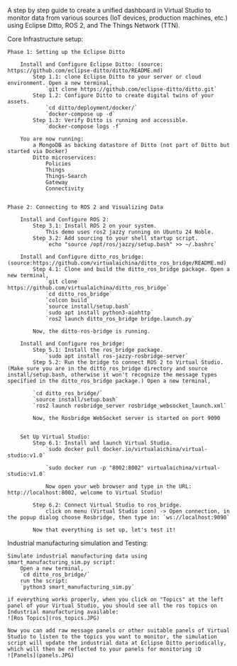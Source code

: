 A step by step guide to create a unified dashboard in Virtual Studio to monitor data from various sources (IoT devices, production machines, etc.) using Eclipse Ditto, ROS 2, and The Things Network (TTN).

Core Infrastructure setup:

    Phase 1: Setting up the Eclipse Ditto

        Install and Configure Eclipse Ditto: (source: https://github.com/eclipse-ditto/ditto/README.md)
            Step 1.1: clone Eclipse Ditto to your server or cloud environment. Open a new terminal,
                `git clone https://github.com/eclipse-ditto/ditto.git`
            Step 1.2: Configure Ditto to create digital twins of your assets.
                `cd ditto/deployment/docker/`
                `docker-compose up -d`
            Step 1.3: Verify Ditto is running and accessible.
                `docker-compose logs -f`

        You are now running:
            a MongoDB as backing datastore of Ditto (not part of Ditto but started via Docker)
            Ditto microservices:
                Policies
                Things
                Things-Search
                Gateway
                Connectivity


    Phase 2: Connecting to ROS 2 and Visualizing Data

        Install and Configure ROS 2:
            Step 3.1: Install ROS 2 on your system.
                This demo uses ros2 jazzy running on Ubuntu 24 Noble.
            Step 3.2: Add sourcing to your shell startup script.
                `echo "source /opt/ros/jazzy/setup.bash" >> ~/.bashrc`

        Install and Configure ditto_ros_bridge: (source:https://github.com/virtualaichina/ditto_ros_bridge/README.md)
            Step 4.1: Clone and build the ditto_ros_bridge package. Open a new terminal,
                `git clone https://github.com/virtualaichina/ditto_ros_bridge`
                `cd ditto_ros_bridge`
                `colcon build`
                `source install/setup.bash` 
                `sudo apt install python3-aiohttp`
                `ros2 launch ditto_ros_bridge bridge.launch.py`
            
            Now, the ditto-ros-bridge is running.

        Install and Configure ros_bridge:
            Step 5.1: Install the ros_bridge package.
                `sudo apt install ros-jazzy-rosbridge-server`
            Step 5.2: Run the bridge to connect ROS 2 to Virtual Studio. (Make sure you are in the ditto_ros_bridge directory and source install/setup.bash, otherwise it won't recognize the message types specified in the ditto_ros_bridge package.) Open a new terminal,

            `cd ditto_ros_bridge/`
            `source install/setup.bash`
            `ros2 launch rosbridge_server rosbridge_websocket_launch.xml`
            
            Now, the Rosbridge WebSocket server is started on port 9090


        Set Up Virtual Studio:
            Step 6.1: Install and launch Virtual Studio.
                `sudo docker pull docker.io/virtualaichina/virtual-studio:v1.0`

                `sudo docker run -p "8002:8002" virtualaichina/virtual-studio:v1.0`

                Now open your web browser and type in the URL: http://localhost:8002, welcome to Virtual Studio!
            
            Step 6.2: Connect Virtual Studio to ros_bridge.
                click on menu (Virtual Studio icon) -> Open connection, in the popup dialog choose Rosbridge, then type in: `ws://localhost:9090`

            Now that everything is set up, let's test it!


Industrial manufacturing simulation and Testing:

    Simulate industrial manufacturing data using smart_manufacturing_sim.py script:
        Open a new terminal,  
        `cd ditto_ros_bridge/`
        run the script: 
        `python3 smart_manufacturing_sim.py`

    if everything works properly, when you click on "Topics" at the left panel of your Virtual Studio, you should see all the ros topics on Industrial manufacturing available:
    ![Ros Topics](ros_topics.JPG)

    Now you can add raw message panels or other suitable panels of Virtual Studio to listen to the topics you want to monitor, the simulation script will update the industrial data at Eclipse Ditto periodically, which will then be reflected to your panels for monitoring :D
    ![Panels](panels.JPG)
